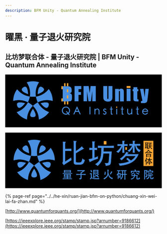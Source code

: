 ```yaml
---
description: BFM Unity - Quantum Annealing Institute
---
```


# 曜黑 · 量子退火研究院

## 比坊梦联合体 - 量子退火研究院 \| BFM Unity - Quantum Annealing Institute

![](../../.gitbook/assets/bfm-unity-logo-square%20%282%29.png)

![](../../.gitbook/assets/bfm-unity-logo-square-cn.png)

{% page-ref page="../../he-xin/ruan-jian-bfm-on-python/chuang-xin-wei-lai-fa-zhan.md" %}

[http://www.quantumforquants.org/](http://www.quantumforquants.org/)

[https://ieeexplore.ieee.org/stamp/stamp.jsp?arnumber=9186612](https://ieeexplore.ieee.org/stamp/stamp.jsp?arnumber=9186612)

